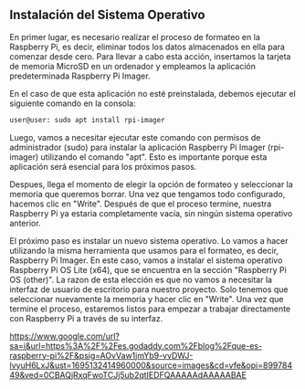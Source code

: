 ## Instalación del Sistema Operativo

En primer lugar, es necesario realizar el proceso de formateo en la Raspberry Pi, es decir, eliminar todos los datos almacenados en ella para comenzar desde cero. Para llevar a cabo esta acción, insertamos la tarjeta de memoria MicroSD en un ordenador y empleamos la aplicación predeterminada Raspberry Pi Imager.

En el caso de que esta aplicación no esté preinstalada, debemos ejecutar el siguiente comando en la consola:

```bash
user@user: sudo apt install rpi-imager
```

Luego, vamos a necesitar ejecutar este comando con permisos de administrador (sudo) para instalar la aplicación Raspberry Pi Imager (rpi-imager) utilizando el comando "apt". Esto es importante porque esta aplicación será esencial para los próximos pasos.

Despues, llega el momento de elegir la opción de formateo y seleccionar la memoria que queremos borrar. Una vez que tengamos todo configurado, hacemos clic en "Write". Después de que el proceso termine, nuestra Raspberry Pi ya estaria completamente vacía, sin ningún sistema operativo anterior.

El próximo paso es instalar un nuevo sistema operativo. Lo vamos a hacer utilizando la misma herramienta que usamos para el formateo, es decir, Raspberry Pi Imager. En este caso, vamos a instalar el sistema operativo Raspberry Pi OS Lite (x64), que se encuentra en la sección "Raspberry Pi OS (other)". La razon de esta elección es que no vamos a necesitar la interfaz de usuario de escritorio para nuestro proyecto. Solo tenemos que seleccionar nuevamente la memoria y hacer clic en "Write". Una vez que termine el proceso, estaremos listos para empezar a trabajar directamente con Raspberry Pi a través de su interfaz. 

https://www.google.com/url?sa=i&url=https%3A%2F%2Fes.godaddy.com%2Fblog%2Fque-es-raspberry-pi%2F&psig=AOvVaw1jmYb9-vvDWJ-lvyuH6LxJ&ust=1695132414960000&source=images&cd=vfe&opi=89978449&ved=0CBAQjRxqFwoTCJj5ub2qtIEDFQAAAAAdAAAAABAE


